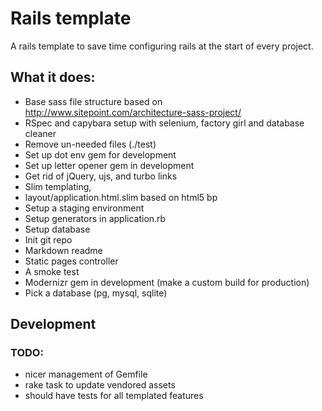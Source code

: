 # Rails template

A rails template to save time configuring rails at the start of every project.

## What it does:

* Base sass file structure based on http://www.sitepoint.com/architecture-sass-project/
* RSpec and capybara setup with selenium, factory girl and database cleaner
* Remove un-needed files (./test)
* Set up dot env gem for development
* Set up letter opener gem in development
* Get rid of jQuery, ujs, and turbo links
* Slim templating,
* layout/application.html.slim based on html5 bp
* Setup a staging environment
* Setup generators in application.rb
* Setup database
* Init git repo
* Markdown readme
* Static pages controller
* A smoke test
* Modernizr gem in development (make a custom build for production)
* Pick a database (pg, mysql, sqlite)


## Development

### TODO:

* nicer management of Gemfile
* rake task to update vendored assets
* should have tests for all templated features
